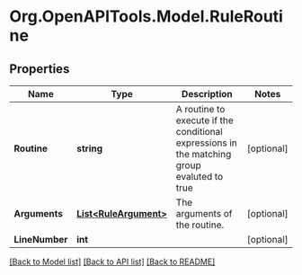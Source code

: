 
# Org.OpenAPITools.Model.RuleRoutine

## Properties

Name | Type | Description | Notes
------------ | ------------- | ------------- | -------------
**Routine** | **string** | A routine to execute if the conditional expressions in the matching group evaluted to true | [optional] 
**Arguments** | [**List&lt;RuleArgument&gt;**](RuleArgument.md) | The arguments of the routine. | [optional] 
**LineNumber** | **int** |  | [optional] 

[[Back to Model list]](../README.md#documentation-for-models)
[[Back to API list]](../README.md#documentation-for-api-endpoints)
[[Back to README]](../README.md)

